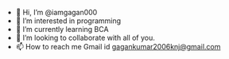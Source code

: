 - 👋 Hi, I’m @iamgagan000
- 👀 I’m interested in programming
- 🌱 I’m currently learning BCA
- 💞️ I’m looking to collaborate with all of you.
- 📫 How to reach me Gmail id gagankumar2006knj@gmail.com
<!---
iamgagan000/iamgagan000 is a ✨ special ✨ repository because its `README.md` (this file) appears on your GitHub profile.
You can click the Preview link to take a look at your changes.
--->

